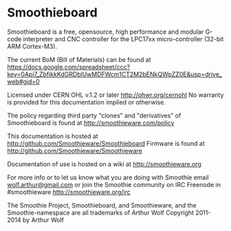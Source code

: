 Smoothieboard
=============

Smoothieboard is a free, opensource, high performance and modular G-code interpreter and CNC controller for the LPC17xx micro-controller (32-bit ARM Cortex-M3).

The current BoM (Bill of Materials) can be found at https://docs.google.com/spreadsheet/ccc?key=0Api7_ZbfikkKdGRDblUwMDFWcm1CT2M2bENkQWpZZ0E&usp=drive_web#gid=0

Licensed under CERN OHL v.1.2 or later http://ohwr.org/cernohl
No warranty is provided for this documentation implied or otherwise.

The policy regarding third party "clones" and "derivatives" of Smoothieboard is found at http://smoothieware.com/policy

This documentation is hosted at http://github.com/Smoothieware/Smoothieboard
Firmware is found at http://github.com/Smoothieware/Smoothieware

Documentation of use is hosted on a wiki at http://smoothieware.org

For more info or to let us know what you are doing with Smoothie email wolf.arthur@gmail.com
or join the Smoothie community on IRC Freenode in #smoothieware http://smoothieware.org/irc

The Smoothie Project, Smoothieboard, and Smoothieware, and the Smoothie-namespace are all trademarks of Arthur Wolf
Copyright 2011-2014 by Arthur Wolf